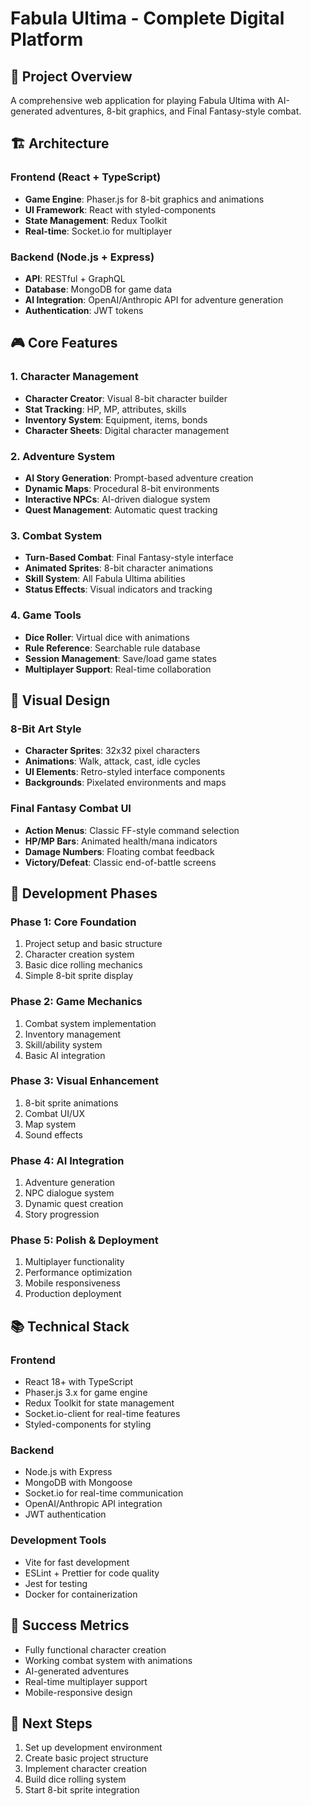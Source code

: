 # Fabula Ultima - Complete Digital Platform

## 🎯 Project Overview
A comprehensive web application for playing Fabula Ultima with AI-generated adventures, 8-bit graphics, and Final Fantasy-style combat.

## 🏗️ Architecture

### Frontend (React + TypeScript)
- **Game Engine**: Phaser.js for 8-bit graphics and animations
- **UI Framework**: React with styled-components
- **State Management**: Redux Toolkit
- **Real-time**: Socket.io for multiplayer

### Backend (Node.js + Express)
- **API**: RESTful + GraphQL
- **Database**: MongoDB for game data
- **AI Integration**: OpenAI/Anthropic API for adventure generation
- **Authentication**: JWT tokens

## 🎮 Core Features

### 1. Character Management
- **Character Creator**: Visual 8-bit character builder
- **Stat Tracking**: HP, MP, attributes, skills
- **Inventory System**: Equipment, items, bonds
- **Character Sheets**: Digital character management

### 2. Adventure System
- **AI Story Generation**: Prompt-based adventure creation
- **Dynamic Maps**: Procedural 8-bit environments
- **Interactive NPCs**: AI-driven dialogue system
- **Quest Management**: Automatic quest tracking

### 3. Combat System
- **Turn-Based Combat**: Final Fantasy-style interface
- **Animated Sprites**: 8-bit character animations
- **Skill System**: All Fabula Ultima abilities
- **Status Effects**: Visual indicators and tracking

### 4. Game Tools
- **Dice Roller**: Virtual dice with animations
- **Rule Reference**: Searchable rule database
- **Session Management**: Save/load game states
- **Multiplayer Support**: Real-time collaboration

## 🎨 Visual Design

### 8-Bit Art Style
- **Character Sprites**: 32x32 pixel characters
- **Animations**: Walk, attack, cast, idle cycles
- **UI Elements**: Retro-styled interface components
- **Backgrounds**: Pixelated environments and maps

### Final Fantasy Combat UI
- **Action Menus**: Classic FF-style command selection
- **HP/MP Bars**: Animated health/mana indicators
- **Damage Numbers**: Floating combat feedback
- **Victory/Defeat**: Classic end-of-battle screens

## 🚀 Development Phases

### Phase 1: Core Foundation
1. Project setup and basic structure
2. Character creation system
3. Basic dice rolling mechanics
4. Simple 8-bit sprite display

### Phase 2: Game Mechanics
1. Combat system implementation
2. Inventory management
3. Skill/ability system
4. Basic AI integration

### Phase 3: Visual Enhancement
1. 8-bit sprite animations
2. Combat UI/UX
3. Map system
4. Sound effects

### Phase 4: AI Integration
1. Adventure generation
2. NPC dialogue system
3. Dynamic quest creation
4. Story progression

### Phase 5: Polish & Deployment
1. Multiplayer functionality
2. Performance optimization
3. Mobile responsiveness
4. Production deployment

## 📚 Technical Stack

### Frontend
- React 18+ with TypeScript
- Phaser.js 3.x for game engine
- Redux Toolkit for state management
- Socket.io-client for real-time features
- Styled-components for styling

### Backend
- Node.js with Express
- MongoDB with Mongoose
- Socket.io for real-time communication
- OpenAI/Anthropic API integration
- JWT authentication

### Development Tools
- Vite for fast development
- ESLint + Prettier for code quality
- Jest for testing
- Docker for containerization

## 🎯 Success Metrics
- Fully functional character creation
- Working combat system with animations
- AI-generated adventures
- Real-time multiplayer support
- Mobile-responsive design

## 🔧 Next Steps
1. Set up development environment
2. Create basic project structure
3. Implement character creation
4. Build dice rolling system
5. Start 8-bit sprite integration